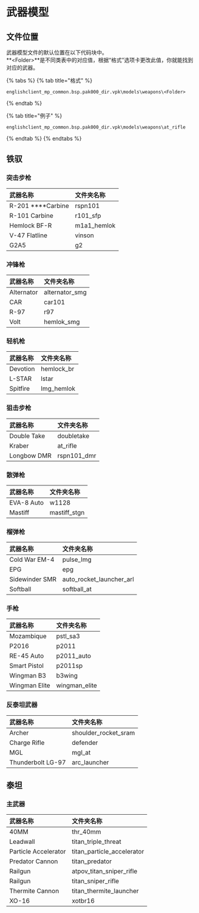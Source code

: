 # 武器模型

## 文件位置

武器模型文件的默认位置在以下代码块中。  
**&lt;Folder&gt;**是不同类表中的对应值，根据“格式”选项卡更改此值，你就能找到对应的武器。

{% tabs %}
{% tab title="格式" %}
```text
englishclient_mp_common.bsp.pak000_dir.vpk\models\weapons\<Folder>
```
{% endtab %}

{% tab title="例子" %}
```
englishclient_mp_common.bsp.pak000_dir.vpk\models\weapons\at_rifle
```
{% endtab %}
{% endtabs %}

## 铁驭

### 突击步枪

| 武器名称 | 文件夹名称 |
| :--- | :--- |
| R-201 ****Carbine | rspn101 |
| R-101 Carbine | r101\_sfp |
| Hemlock BF-R | m1a1\_hemlok |
| V-47 Flatline | vinson |
| G2A5 | g2 |

### **冲锋枪**

| 武器名称 | 文件夹名称 |
| :--- | :--- |
| Alternator | alternator\_smg |
| CAR | car101 |
| R-97 | r97 |
| Volt | hemlok\_smg |

### **轻机枪**

| 武器名称 | 文件夹名称 |
| :--- | :--- |
| Devotion | hemlock\_br |
| L-STAR | lstar |
| Spitfire | lmg\_hemlok |

### **狙击步枪**

| 武器名称 | 文件夹名称 |
| :--- | :--- |
| Double Take | doubletake |
| Kraber | at\_rifle |
| Longbow DMR | rspn101\_dmr |

### **散弹枪**

| 武器名称 | 文件夹名称 |
| :--- | :--- |
| EVA-8 Auto | w1128 |
| Mastiff | mastiff\_stgn |

### **榴弹枪**

| 武器名称 | 文件夹名称 |
| :--- | :--- |
| Cold War EM-4 | pulse\_lmg |
| EPG | epg |
| Sidewinder SMR | auto\_rocket\_launcher\_arl |
| Softball | softball\_at |

### **手枪**

| 武器名称 | 文件夹名称 |
| :--- | :--- |
| Mozambique | pstl\_sa3 |
| P2016 | p2011 |
| RE-45 Auto | p2011\_auto |
| Smart Pistol | p2011sp |
| Wingman B3 | b3wing |
| Wingman Elite | wingman\_elite |

### **反泰坦武器**

| 武器名称 | 文件夹名称 |
| :--- | :--- |
| Archer | shoulder\_rocket\_sram |
| Charge Rifle | defender |
| MGL | mgl\_at |
| Thunderbolt LG-97 | arc\_launcher |

## 泰坦

### 主武器

| 武器名称 | 文件夹名称 |
| :--- | :--- |
| 40MM | thr\_40mm |
| Leadwall | titan\_triple\_threat |
| Particle Accelerator | titan\_particle\_accelerator |
| Predator Cannon | titan\_predator |
| Railgun | atpov\_titan\_sniper\_rifle |
| Railgun | titan\_sniper\_rifle |
| Thermite Cannon | titan\_thermite\_launcher |
| XO-16 | xotbr16 |

